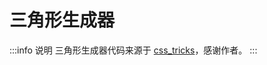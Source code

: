<script setup>
import Triangle from './components/Triangle.vue'
</script>

# 三角形生成器

<Triangle />

:::info 说明
三角形生成器代码来源于 [css_tricks](https://github.com/QiShaoXuan/css_tricks/tree/master)，感谢作者。
:::
